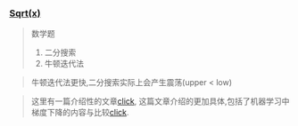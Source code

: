 ### [Sqrt(x)](https://leetcode.com/problems/sqrtx/description/)
> 数学题
> 1. 二分搜索
> 2. 牛顿迭代法

> 牛顿迭代法更快,二分搜索实际上会产生震荡(upper < low)

> 这里有一篇介绍性的文章[click](http://www.cnblogs.com/AnnieKim/archive/2013/04/18/3028607.html),
> 这篇文章介绍的更加具体,包括了机器学习中梯度下降的内容与比较[click](https://www.zhihu.com/question/19723347).